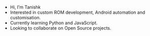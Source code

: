 - Hi, I’m Tanishk
- Interested in custom ROM development, Android automation and customisation.
- Currently learning Python and JavaScript.
- Looking to collaborate on Open Source projects.
